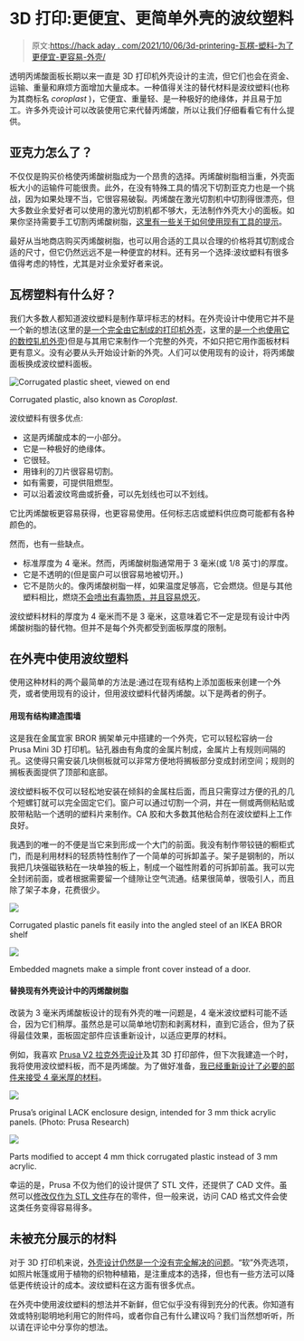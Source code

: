 # 3D 打印:更便宜、更简单外壳的波纹塑料

> 原文:[https://hack aday . com/2021/10/06/3d-printering-瓦楞-塑料-为了更便宜-更容易-外壳/](https://hackaday.com/2021/10/06/3d-printering-corrugated-plastic-for-cheaper-easier-enclosures/)

透明丙烯酸面板长期以来一直是 3D 打印机外壳设计的主流，但它们也会在资金、运输、重量和麻烦方面增加大量成本。一种值得关注的替代材料是波纹塑料(也称为其商标名 *coroplast* )，它便宜、重量轻、是一种极好的绝缘体，并且易于加工。许多外壳设计可以改装使用它来代替丙烯酸，所以让我们仔细看看它有什么提供。

## 亚克力怎么了？

不仅仅是购买价格使丙烯酸树脂成为一个昂贵的选择。丙烯酸树脂相当重，外壳面板大小的运输件可能很贵。此外，在没有特殊工具的情况下切割亚克力也是一个挑战，因为如果处理不当，它很容易破裂。丙烯酸在激光切割机中切割得很漂亮，但大多数业余爱好者可以使用的激光切割机都不够大，无法制作外壳大小的面板。如果你坚持需要手工切割丙烯酸树脂，[这里有一些关于如何使用现有工具的提示](https://hackaday.com/2021/07/26/how-to-build-with-acrylic-using-the-tools-you-have/)。

最好从当地商店购买丙烯酸树脂，也可以用合适的工具以合理的价格将其切割成合适的尺寸，但它仍然远远不是一种便宜的材料。还有另一个选择:波纹塑料有很多值得考虑的特性，尤其是对业余爱好者来说。

## 瓦楞塑料有什么好？

我们大多数人都知道波纹塑料是制作草坪标志的材料。在外壳设计中使用它并不是一个新的想法(这里的[是一个完全由它制成的打印机外壳](https://www.reddit.com/r/3Dprinting/comments/75793v/printer_enclosure_using_corrugated_plastic_sheet/)，这里的[是一个也使用它的数控轧机外壳](http://www.built-to-spec.com/blog/2010/12/25/quick-projects-building-a-cnc-mill-stand-and-enclosure/))但是与其用它来制作一个完整的外壳，不如只把它用作面板材料更有意义。没有必要从头开始设计新的外壳。人们可以使用现有的设计，将丙烯酸面板换成波纹塑料面板。

![Corrugated plastic sheet, viewed on end](../Images/70073bba46e3c6ebdd4f4cce2379a1dd.png)

Corrugated plastic, also known as *Coroplast*.

波纹塑料有很多优点:

*   这是丙烯酸成本的一小部分。
*   它是一种极好的绝缘体。
*   它很轻。
*   用锋利的刀片很容易切割。
*   如有需要，可提供阻燃型。
*   可以沿着波纹弯曲或折叠，可以先划线也可以不划线。

它比丙烯酸板更容易获得，也更容易使用。任何标志店或塑料供应商可能都有各种颜色的。

然而，也有一些缺点。

*   标准厚度为 4 毫米。然而，丙烯酸树脂通常用于 3 毫米(或 1/8 英寸)的厚度。
*   它是不透明的(但是窗户可以很容易地被切开。)
*   它不是防火的。像丙烯酸树脂一样，如果温度足够高，它会燃烧。但是与其他塑料相比，燃烧[不会喷出有毒物质，并且容易熄灭](https://www.coroplast.com/resources/health-and-safety-aspects/)。

波纹塑料材料的厚度为 4 毫米而不是 3 毫米，这意味着它不一定是现有设计中丙烯酸树脂的替代物。但并不是每个外壳都受到面板厚度的限制。

## 在外壳中使用波纹塑料

使用这种材料的两个最简单的方法是:通过在现有结构上添加面板来创建一个外壳，或者使用现有的设计，但用波纹塑料代替丙烯酸。以下是两者的例子。

#### 用现有结构建造围墙

这是我在金属宜家 BROR 搁架单元中搭建的一个外壳，它可以轻松容纳一台 Prusa Mini 3D 打印机。钻孔器由有角度的金属片制成，金属片上有规则间隔的孔。这使得只需安装几块侧板就可以非常方便地将搁板部分变成封闭空间；规则的搁板表面提供了顶部和底部。

波纹塑料板不仅可以轻松地安装在倾斜的金属柱后面，而且只需穿过方便的孔的几个短螺钉就可以完全固定它们。窗户可以通过切割一个洞，并在一侧或两侧粘贴或胶带粘贴一个透明的塑料片来制作。CA 胶和大多数其他粘合剂在波纹塑料上工作良好。

我遇到的唯一的不便是当它来到形成一个大门的前面。我没有制作带铰链的橱柜式门，而是利用材料的轻质特性制作了一个简单的可拆卸盖子。架子是钢制的，所以我把几块强磁铁粘在一块单独的板上，制成一个磁性附着的可拆卸前盖。我可以完全封闭前面，或者根据需要留一个缝隙让空气流通。结果很简单，很吸引人，而且除了架子本身，花费很少。

[![](../Images/d403f4add1d58784a31bf673fb080f8b.png)](https://hackaday.com/wp-content/uploads/2021/07/Coroplast-enclosure-BROR-shelf-front-cropped.jpg)

Corrugated plastic panels fit easily into the angled steel of an IKEA BROR shelf

[![](../Images/5f6b514081e96d3a413c8945b9807e01.png)](https://hackaday.com/wp-content/uploads/2021/09/Coroplast-front-cover-magnets.jpg)

Embedded magnets make a simple front cover instead of a door.

#### 替换现有外壳设计中的丙烯酸树脂

改装为 3 毫米丙烯酸板设计的现有外壳的唯一问题是，4 毫米波纹塑料可能不适合，因为它们稍厚。虽然总是可以简单地切割和剥离材料，直到它适合，但为了获得最佳效果，面板固定部件应该重新设计，以适应更厚的材料。

例如，我喜欢 [Prusa V2 拉克外壳设计](https://blog.prusaprinters.org/mmu2s-printer-enclosure_30215/)及其 3D 打印部件，但下次我建造一个时，我将使用波纹塑料板，而不是丙烯酸。为了做好准备，[我已经重新设计了必要的部件来接受 4 毫米厚的材料](https://github.com/DPHAD/PRUSA-Enclosure-4mm-Panels-Mod)。

![](../Images/4fe216ec720d07517b2216b8938926d9.png)

Prusa’s original LACK enclosure design, intended for 3 mm thick acrylic panels. (Photo: Prusa Research)

![](../Images/5c10bec3f3e5b636a3522de2452f37d0.png)

Parts modified to accept 4 mm thick corrugated plastic instead of 3 mm acrylic.

幸运的是，Prusa 不仅为他们的设计提供了 STL 文件，还提供了 CAD 文件。虽然可以[修改仅作为 STL 文件](https://hackaday.com/2018/05/16/3d-printering-when-an-stl-file-is-not-quite-right/)存在的零件，但一般来说，访问 CAD 格式文件会使这类任务变得容易得多。

## 未被充分展示的材料

对于 3D 打印机来说，[外壳设计仍然是一个没有完全解决的问题](https://hackaday.com/2021/02/02/3d-printering-why-arent-enclosures-easier/)。“软”外壳选项，如照片帐篷或用于植物的织物种植箱，是注重成本的选择，但也有一些方法可以降低更传统设计的成本。波纹塑料在这方面有很多优点。

在外壳中使用波纹塑料的想法并不新鲜，但它似乎没有得到充分的代表。你知道有效或特别聪明地利用它的附件吗，或者你自己有什么建议吗？我们当然想听听，所以请在评论中分享你的想法。